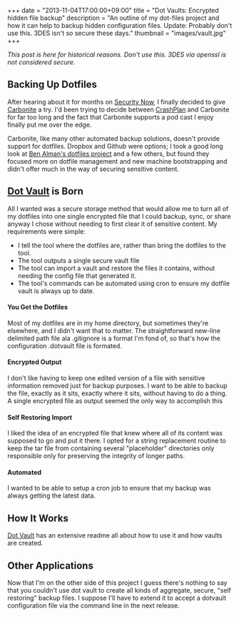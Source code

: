 +++
date = "2013-11-04T17:00:00+09:00"
title = "Dot Vaults: Encrypted hidden file backup"
description = "An outline of my dot-files project and how it can help to backup hidden configuration files. Update: Probably don't use this. 3DES isn't so secure these days."
thumbnail = "images/vault.jpg"
+++

*This post is here for historical reasons. Don't use this. 3DES via openssl is not considered secure.*

Backing Up Dotfiles
-----------------------------
After hearing about it for months on [Security Now](http://twit.tv/show/security-now/), I finally decided to give [Carbonite](http://carbonite.com) a try. I'd been trying to decide between [CrashPlan](http://crashplan.com) and Carbonite for far too long and the fact that Carbonite supports a pod cast I enjoy finally put me over the edge. 

Carbonite, like many other automated backup solutions, doesn't provide support for dotfiles. Dropbox and Github were options; I took a good long look at [Ben Alman's dotfiles project](https://github.com/cowboy/dotfiles) and a few others, but found they focused more on dotfile management and new machine bootstrapping and didn't offer much in the way of securing sensitive content. 


[Dot Vault](https://github.com/MattSurabian/dot-vault) is Born
------------------
All I wanted was a secure storage method that would allow me to turn all of my dotfiles into one single encrypted file that I could backup, sync, or share anyway I chose without needing to first clear it of sensitive content. My requirements were simple:

 - I tell the tool where the dotfiles are, rather than bring the dotfiles to the tool.
 - The tool outputs a single secure vault file
 - The tool can import a vault and restore the files it contains, without needing the config file that generated it.
 - The tool's commands can be automated using cron to ensure my dotfile vault is always up to date. 

#### You Get the Dotfiles

Most of my dotfiles are in my home directory, but sometimes they're elsewhere, and I didn't want that to matter. The straightforward new-line delimited path file ala .gitignore is a format I'm fond of, so that's how the configuration .dotvault file is formated.

#### Encrypted Output

I don't like having to keep one edited version of a file with sensitive information removed just for backup purposes. I want to be able to backup the file, exactly as it sits, exactly where it sits, without having to do a thing. A single encrypted file as output seemed the only way to accomplish this

#### Self Restoring Import

I liked the idea of an encrypted file that knew where all of its content was supposed to go and put it there. I opted for a string replacement routine to keep the tar file from containing several "placeholder" directories only responsible only for preserving the integrity of longer paths.

#### Automated

I wanted to be able to setup a cron job to ensure that my backup was always getting the latest data.


How It Works
------------
[Dot Vault](https://github.com/MattSurabian/dot-vault) has an extensive readme all about how to use it and how vaults are created. 

Other Applications
------------------
Now that I'm on the other side of this project I guess there's nothing to say that you couldn't use dot vault to create all kinds of aggregate, secure, "self restoring" backup files. I suppose I'll have to extend it to accept a dotvault configuration file via the command line in the next release.